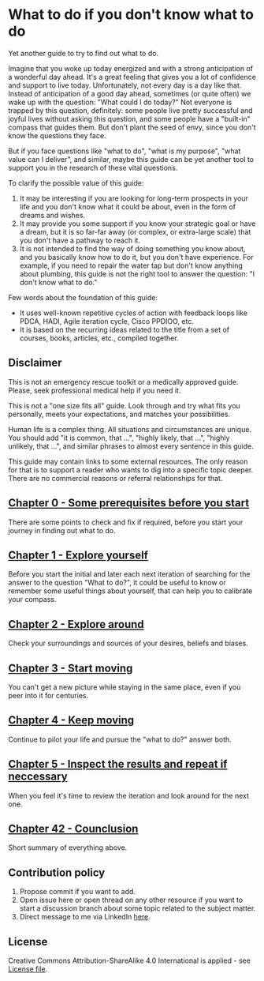 # What to do if you don't know what to do

Yet another guide to try to find out what to do.

Imagine that you woke up today energized and with a strong anticipation of a wonderful day ahead. It's a great feeling that gives you a lot of confidence and support to live today. Unfortunately, not every day is a day like that. Instead of anticipation of a good day ahead, sometimes (or quite often) we wake up with the question: "What could I do today?" Not everyone is trapped by this question, definitely: some people live pretty successful and joyful lives without asking this question, and some people have a "built-in" compass that guides them. But don't plant the seed of envy, since you don't know the questions they face.

But if you face questions like "what to do", "what is my purpose", "what value can I deliver", and similar, maybe this guide can be yet another tool to support you in the research of these vital questions.

To clarify the possible value of this guide:

1. It may be interesting if you are looking for long-term prospects in your life and you don't know what it could be about, even in the form of dreams and wishes.
2. It may provide you some support if you know your strategic goal or have a dream, but it is so far-far away (or complex, or extra-large scale) that you don't have a pathway to reach it.
3. It is not intended to find the way of doing something you know about, and you basically know how to do it, but you don't have experience. For example, if you need to repair the water tap but don't know anything about plumbing, this guide is not the right tool to answer the question: "I don't know what to do."

Few words about the foundation of this guide:
* It uses well-known repetitive cycles of action with feedback loops like PDCA, HADI, Agile iteration cycle, Cisco PPDIOO, etc.
* It is based on the recurring ideas related to the title from a set of courses, books, articles, etc., compiled together.

## Disclaimer

This is not an emergency rescue toolkit or a medically approved guide. Please, seek professional medical help if you need it.

This is not a "one size fits all" guide. Look through and try what fits you personally, meets your expectations, and matches your possibilities.

Human life is a complex thing. All situations and circumstances are unique. You should add "it is common, that ...", "highly likely, that ...", "highly unlikely, that ...", and similar phrases to almost every sentence in this guide.

This guide may contain links to some external resources. The only reason for that is to support a reader who wants to dig into a specific topic deeper. There are no commercial reasons or referral relationships for that.

## [Chapter 0 - Some prerequisites before you start](/docs/prerequisited.md)
There are some points to check and fix if required, before you start your journey in finding out what to do.

## [Chapter 1 - Explore yourself](/docs/explore_yourself.md)
Before you start the initial and later each next iteration of searching for the answer to the question "What to do?", it could be useful to know or remember some useful things about yourself, that can help you to calibrate your compass.

## [Chapter 2 - Explore around](/docs/explore_around.md)
Check your surroundings and sources of your desires, beliefs and biases.

## [Chapter 3 - Start moving](/docs/start_moving.md)
You can't get a new picture while staying in the same place, even if you peer into it for centuries.

## [Chapter 4 - Keep moving](/docs/keep_moving.md)
Continue to pilot your life and pursue the "what to do?" answer both.

## [Chapter 5 - Inspect the results and repeat if neccessary](/docs/inspect.md)
When you feel it's time to review the iteration and look around for the next one.

## [Chapter 42 - Counclusion](/docs/conclusion.md)
Short summary of everything above.

## Contribution policy
1. Propose commit if you want to add. 
2. Open issue here or open thread on any other resource if you want to start a discussion branch about some topic related to the subject matter. 
3. Direct message to me via LinkedIn [here](https://www.linkedin.com/in/vl-morozov/).

## License
Creative Commons Attribution-ShareAlike 4.0 International is applied - see [License file](/license.md). 
